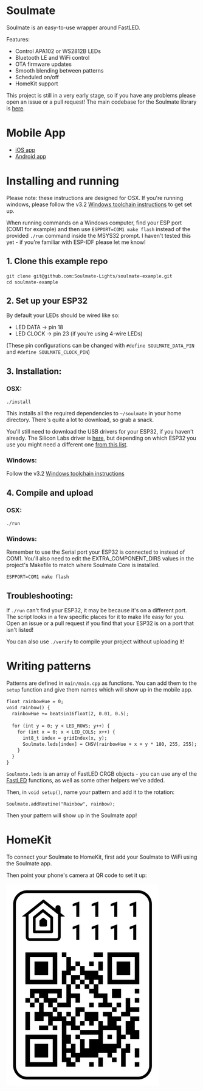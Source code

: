 # Soulmate

Soulmate is an easy-to-use wrapper around FastLED.

Features:

- Control APA102 or WS2812B LEDs
- Bluetooth LE and WiFi control
- OTA firmware updates
- Smooth blending between patterns
- Scheduled on/off
- HomeKit support

This project is still in a very early stage, so if you have any problems please open an issue or a pull request! The main codebase for the Soulmate library is [here](https://github.com/Soulmate-Lights/soulmate-core). 

# Mobile App

- [iOS app](https://apps.apple.com/us/app/soulmate-lights/id1330064071)
- [Android app](https://play.google.com/store/apps/details?id=com.lantern&hl=en_US)

# Installing and running

Please note: these instructions are designed for OSX. If you're running windows, please
follow the v3.2 [Windows toolchain instructions](https://docs.espressif.com/projects/esp-idf/en/stable/get-started/windows-setup.html#get-started-windows-tools-installer) to get set up.

When running commands on a Windows computer, find your ESP port (COM1 for example) and then use `ESPPORT=COM1 make flash` instead of the provided `./run` command inside the MSYS32 prompt. I haven't tested this yet - if you're familiar with ESP-IDF please let me know!

## 1. Clone this example repo

```
git clone git@github.com:Soulmate-Lights/soulmate-example.git
cd soulmate-example
```

## 2. Set up your ESP32

By default your LEDs should be wired like so:

- LED DATA -> pin 18
- LED CLOCK -> pin 23 (if you're using 4-wire LEDs)

(These pin configurations can be changed with `#define SOULMATE_DATA_PIN` and `#define SOULMATE_CLOCK_PIN`)

## 3. Installation:

### OSX:

```
./install
```

This installs all the required dependencies to `~/soulmate` in your home directory. There's quite a lot to download, so grab a snack.

You'll still need to download the USB drivers for your ESP32, if you haven't already. The Silicon Labs driver is [here](https://www.silabs.com/documents/public/software/Mac_OSX_VCP_Driver.zip), but depending on which ESP32 you use you might need a different one [from this list](https://docs.espressif.com/projects/esp-idf/en/latest/esp32/get-started/establish-serial-connection.html).

### Windows:

Follow the v3.2 [Windows toolchain instructions](https://docs.espressif.com/projects/esp-idf/en/stable/get-started/windows-setup.html#get-started-windows-tools-installer)

## 4. Compile and upload

### OSX:

```
./run
```

### Windows:

Remember to use the Serial port your ESP32 is connected to instead of COM1. You'll also need to edit the EXTRA_COMPONENT_DIRS values in the project's Makefile to match where Soulmate Core is installed.

```
ESPPORT=COM1 make flash
```

## Troubleshooting:

If `./run` can't find your ESP32, it may be because it's on a different port. The script looks in a few specific places for it to make life easy for you. Open an issue or a pull request if you find that your ESP32 is on a port that isn't listed!

You can also use `./verify` to compile your project without uploading it!

# Writing patterns

Patterns are defined in `main/main.cpp` as functions. You can add them to the `setup` function and give them names which will show up in the mobile app.

```
float rainbowHue = 0;
void rainbow() {
  rainbowHue += beatsin16float(2, 0.01, 0.5);

  for (int y = 0; y < LED_ROWS; y++) {
    for (int x = 0; x < LED_COLS; x++) {
      int8_t index = gridIndex(x, y);
      Soulmate.leds[index] = CHSV(rainbowHue + x + y * 180, 255, 255);
    }
  }
}
```

`Soulmate.leds` is an array of FastLED CRGB objects - you can use any of the [FastLED](https://github.com/FastLED/FastLED/wiki/Basic-usage) functions, as well as some other helpers we've added.

Then, in `void setup()`, name your pattern and add it to the rotation:

```
Soulmate.addRoutine("Rainbow", rainbow);
```

Then your pattern will show up in the Soulmate app!

# HomeKit

To connect your Soulmate to HomeKit, first add your Soulmate to WiFi using the Soulmate app. 

Then point your phone's camera at QR code to set it up:

![QR code](https://github.com/Soulmate-Lights/soulmate-core/blob/master/qrcode.png?raw=true)
